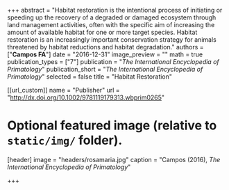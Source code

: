 +++
abstract = "Habitat restoration is the intentional process of initiating or speeding up the recovery of a degraded or damaged ecosystem through land management activities, often with the specific aim of increasing the amount of available habitat for one or more target species. Habitat restoration is an increasingly important conservation strategy for animals threatened by habitat reductions and habitat degradation."
authors = ["**Campos FA**"]
date = "2016-12-31"
image_preview = ""
math = true
publication_types = ["7"]
publication = "*The International Encyclopedia of Primatology*"
publication_short = "*The International Encyclopedia of Primatology*"
selected = false
title = "Habitat Restoration"

[[url_custom]]
name = "Publisher"
url = "http://dx.doi.org/10.1002/9781119179313.wbprim0265"

# Optional featured image (relative to `static/img/` folder).
[header]
image = "headers/rosamaria.jpg"
caption = "Campos (2016), *The International Encyclopedia of Primatology*"

+++
